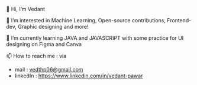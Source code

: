 👋 Hi, I’m Vedant

👀 I’m interested in Machine Learning, Open-source contributions, Frontend-dev, Graphic designing and more!

🌱 I’m currently learning JAVA and JAVASCRIPT with some practice for UI designing on Figma and Canva

📫 How to reach me : via
* mail : vedthp06@gmail.com 
* linkedIn : https://www.linkedin.com/in/vedant-pawar

<!---
codderv006/codderv006 is a ✨ special ✨ repository because its `README.md` (this file) appears on your GitHub profile.
You can click the Preview link to take a look at your changes.
--->

